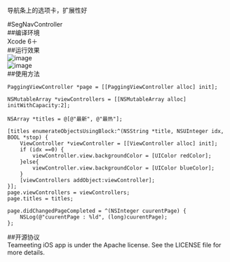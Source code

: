 
导航条上的选项卡，扩展性好


#SegNavController<br>
##编译环境<br>
Xcode 6＋<br>
##运行效果<br>
![image](https://github.com/BoYuanZjq/SegNavController/tree/master/screenshots/hot.png)<br>
![image](https://github.com/BoYuanZjq/SegNavController/tree/master/screenshots/new.png)<br>
##使用方法<br>


    PaggingViewController *page = [[PaggingViewController alloc] init];
    
    NSMutableArray *viewControllers = [[NSMutableArray alloc] initWithCapacity:2];
    
    NSArray *titles = @[@"最新", @"最热"];
    
    [titles enumerateObjectsUsingBlock:^(NSString *title, NSUInteger idx, BOOL *stop) {
        ViewController *viewController = [[ViewController alloc] init];
        if (idx ==0) {
            viewController.view.backgroundColor = [UIColor redColor];
        }else{
            viewController.view.backgroundColor = [UIColor blueColor];
        }
        [viewControllers addObject:viewController];
    }];
    page.viewControllers = viewControllers;
    page.titles = titles;
    
    page.didChangedPageCompleted = ^(NSInteger cuurentPage) {
        NSLog(@"cuurentPage : %ld", (long)cuurentPage);
    };

##开源协议<br>
Teameeting iOS app is under the Apache license. See the LICENSE file for more details.
